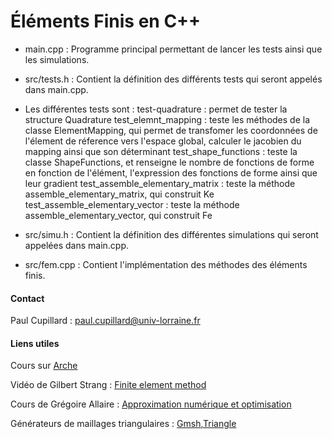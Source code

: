 # Éléments Finis en C++
- main.cpp :
  Programme principal permettant de lancer les tests ainsi que les simulations.
  
- src/tests.h :
Contient la définition des différents tests qui seront appelés dans main.cpp. 
- Les différentes tests sont :
test-quadrature : permet de tester la structure Quadrature
  test_elemnt_mapping : teste les méthodes de la classe ElementMapping, qui permet de transfomer les coordonnées de l'élement de réference vers l'espace global, calculer le jacobien du mapping ainsi que son déterminant
  test_shape_functions : teste la classe ShapeFunctions, et renseigne le nombre de fonctions de forme en fonction de l'élément, l'expression des fonctions de forme ainsi que leur gradient
  test_assemble_elementary_matrix : teste la méthode assemble_elementary_matrix, qui construit Ke
  test_assemble_elementary_vector : teste la méthode assemble_elementary_vector, qui construit Fe

- src/simu.h :
Contient la définition des différentes simulations qui seront appelées dans
main.cpp.

- src/fem.cpp :
Contient l'implémentation des méthodes des éléments finis.

  
#### Contact

Paul Cupillard : paul.cupillard@univ-lorraine.fr

#### Liens utiles

Cours sur [Arche](http://arche.univ-lorraine.fr/course/view.php?id=61482)

Vidéo de Gilbert Strang : [Finite element method](https://www.youtube.com/watch?v=WwgrAH-IMOk)

Cours de Grégoire Allaire : [Approximation numérique et optimisation](http://www.cmap.polytechnique.fr/~allaire/map411/polycopie-map411.pdf)

Générateurs de maillages triangulaires : [Gmsh](http://gmsh.info/),[Triangle](https://www.cs.cmu.edu/~quake/triangle.html)

